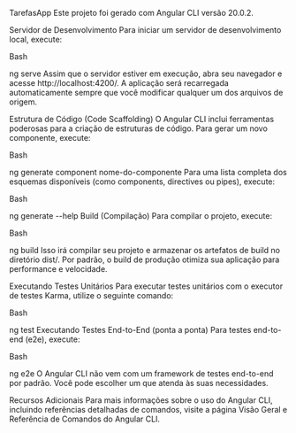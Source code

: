 TarefasApp
Este projeto foi gerado com Angular CLI versão 20.0.2.

Servidor de Desenvolvimento
Para iniciar um servidor de desenvolvimento local, execute:

Bash

ng serve
Assim que o servidor estiver em execução, abra seu navegador e acesse http://localhost:4200/. A aplicação será recarregada automaticamente sempre que você modificar qualquer um dos arquivos de origem.

Estrutura de Código (Code Scaffolding)
O Angular CLI inclui ferramentas poderosas para a criação de estruturas de código. Para gerar um novo componente, execute:

Bash

ng generate component nome-do-componente
Para uma lista completa dos esquemas disponíveis (como components, directives ou pipes), execute:

Bash

ng generate --help
Build (Compilação)
Para compilar o projeto, execute:

Bash

ng build
Isso irá compilar seu projeto e armazenar os artefatos de build no diretório dist/. Por padrão, o build de produção otimiza sua aplicação para performance e velocidade.

Executando Testes Unitários
Para executar testes unitários com o executor de testes Karma, utilize o seguinte comando:

Bash

ng test
Executando Testes End-to-End (ponta a ponta)
Para testes end-to-end (e2e), execute:

Bash

ng e2e
O Angular CLI não vem com um framework de testes end-to-end por padrão. Você pode escolher um que atenda às suas necessidades.

Recursos Adicionais
Para mais informações sobre o uso do Angular CLI, incluindo referências detalhadas de comandos, visite a página Visão Geral e Referência de Comandos do Angular CLI.
